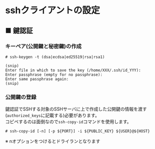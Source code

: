 # sshクライアントの設定
## ■ 鍵認証
### キーペア(公開鍵と秘密鍵)の作成
```
# ssh-keygen -t (dsa|ecdsa|ed25519|rsa|rsa1)
```
```
(snip)
Enter file in which to save the key (/home/XXX/.ssh/id_YYY):
Enter passphrase (empty for no passphrase): 
Enter same passphrase again: 
(snip)
```

### 公開鍵の登録
鍵認証でSSHする対象のSSHサーバに上で作成した公開鍵の情報を渡す(`authorized_keys`に記載する)必要があります。  
コピペするのは面倒なので`ssh-copy-id`コマンドを使用します。
```
# ssh-copy-id [-n] [-p ${PORT}] -i ${PUBLIC_KEY} ${USER}@${HOST}
```
※ nオプションをつけるとドライランとなります
